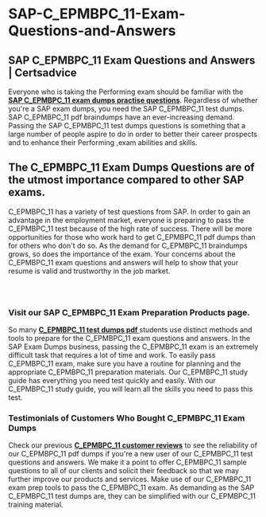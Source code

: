 # SAP-C_EPMBPC_11-Exam-Questions-and-Answers
<h2><strong>SAP C_EPMBPC_11 Exam Questions and Answers | Certsadvice</strong></h2> <p>Everyone who is taking the Performing exam should be familiar with the <a href="http://www.certsadvice.com/sap/c_epmbpc_11-practice-questions"><strong>SAP C_EPMBPC_11 exam dumps practise questions</strong></a>. Regardless of whether you&#39;re a SAP exam dumps, you need the SAP C_EPMBPC_11 test dumps. SAP C_EPMBPC_11 pdf braindumps have an ever-increasing demand. Passing the SAP C_EPMBPC_11 test dumps questions is something that a large number of people aspire to do in order to better their career prospects and to enhance their Performing ,exam abilities and skills.</p> <h2><strong>The C_EPMBPC_11 Exam Dumps Questions are of the utmost importance compared to other SAP exams.</strong></h2> <p>C_EPMBPC_11 has a variety of test questions from SAP. In order to gain an advantage in the employment market, everyone is preparing to pass the C_EPMBPC_11 test because of the high rate of success. There will be more opportunities for those who work hard to get C_EPMBPC_11 pdf dumps than for others who don&#39;t do so. As the demand for C_EPMBPC_11 braindumps grows, so does the importance of the exam. Your concerns about the C_EPMBPC_11 exam questions and answers will help to show that your resume is valid and trustworthy in the job market.</p> <p><a href="http://www.certsadvice.com/sap/c_epmbpc_11-practice-questions" style="display: block; padding: 1em 0; text-align: center; "><img alt="" src="https://1.bp.blogspot.com/-RUOr8Wn-CRk/YUYAxC8kcHI/AAAAAAAAAnw/F7BbdI3tw8QDj5z8iX0vQAioQzKiUxduwCLcBGAsYHQ/s0/unnamed.jpg" /></a></p> <h3><strong>Visit our SAP C_EPMBPC_11 Exam Preparation Products page.</strong></h3> <p>So many <a href="http://www.certsadvice.com/sap/c_epmbpc_11-practice-questions"><strong>C_EPMBPC_11 test dumps pdf </strong></a>students use distinct methods and tools to prepare for the C_EPMBPC_11 exam questions and answers. In the SAP Exam Dumps business, passing the C_EPMBPC_11 exam is an extremely difficult task that requires a lot of time and work. To easily pass C_EPMBPC_11 exam, make sure you have a routine for planning and the appropriate C_EPMBPC_11 preparation materials. Our C_EPMBPC_11 study guide has everything you need test quickly and easily. With our C_EPMBPC_11 study guide, you will learn all the skills you need to pass this test.</p> <h3><strong>Testimonials of Customers Who Bought C_EPMBPC_11 Exam Dumps</strong></h3> <p>Check our previous <a href="http://www.certsadvice.com/sap/c_epmbpc_11-practice-questions"><strong>C_EPMBPC_11 customer reviews</strong></a> to see the reliability of our C_EPMBPC_11 pdf dumps if you&#39;re a new user of our C_EPMBPC_11 test questions and answers. We make it a point to offer C_EPMBPC_11 sample questions to all of our clients and solicit their feedback so that we may further improve our products and services. Make use of our C_EPMBPC_11 exam prep tools to pass the C_EPMBPC_11 exam. As demanding as the SAP C_EPMBPC_11 test dumps are, they can be simplified with our C_EPMBPC_11 training material.</p>
